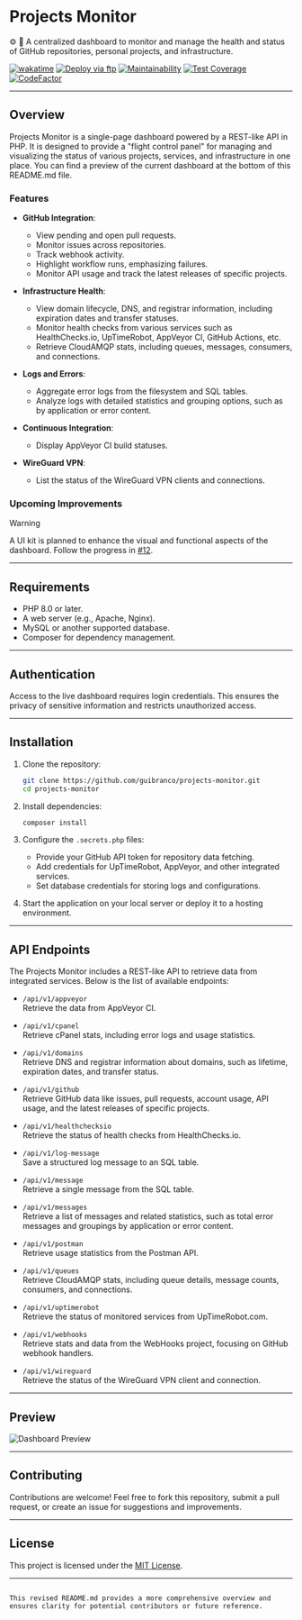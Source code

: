 # Projects Monitor

⚙️ 🔔 A centralized dashboard to monitor and manage the health and status of GitHub repositories, personal projects, and infrastructure.

[![wakatime](https://wakatime.com/badge/github/guibranco/projects-monitor.svg)](https://wakatime.com/badge/github/guibranco/projects-monitor)
[![Deploy via ftp](https://github.com/guibranco/Projects-Monitor/actions/workflows/deploy.yml/badge.svg)](https://github.com/guibranco/Projects-Monitor/actions/workflows/deploy.yml)
[![Maintainability](https://api.codeclimate.com/v1/badges/576a4ac11de09db48520/maintainability)](https://codeclimate.com/github/guibranco/projects-monitor/maintainability)
[![Test Coverage](https://api.codeclimate.com/v1/badges/576a4ac11de09db48520/test_coverage)](https://codeclimate.com/github/guibranco/projects-monitor/test_coverage)
[![CodeFactor](https://www.codefactor.io/repository/github/guibranco/projects-monitor/badge)](https://www.codefactor.io/repository/github/guibranco/projects-monitor)

---

## Overview

Projects Monitor is a single-page dashboard powered by a REST-like API in PHP. It is designed to provide a "flight control panel" for managing and visualizing the status of various projects, services, and infrastructure in one place. 
You can find a preview of the current dashboard at the bottom of this README.md file.

### Features

- **GitHub Integration**:
  - View pending and open pull requests.
  - Monitor issues across repositories.
  - Track webhook activity.
  - Highlight workflow runs, emphasizing failures.
  - Monitor API usage and track the latest releases of specific projects.

- **Infrastructure Health**:
  - View domain lifecycle, DNS, and registrar information, including expiration dates and transfer statuses.
  - Monitor health checks from various services such as HealthChecks.io, UpTimeRobot, AppVeyor CI, GitHub Actions, etc.
  - Retrieve CloudAMQP stats, including queues, messages, consumers, and connections.

- **Logs and Errors**:
  - Aggregate error logs from the filesystem and SQL tables.
  - Analyze logs with detailed statistics and grouping options, such as by application or error content.

- **Continuous Integration**:
  - Display AppVeyor CI build statuses.

- **WireGuard VPN**:
  - List the status of the WireGuard VPN clients and connections.

### Upcoming Improvements

> [!Warning]
> A UI kit is planned to enhance the visual and functional aspects of the dashboard. Follow the progress in [#12](https://github.com/guibranco/projects-monitor/issues/12).

---

## Requirements

- PHP 8.0 or later.
- A web server (e.g., Apache, Nginx).
- MySQL or another supported database.
- Composer for dependency management.

---

## Authentication

Access to the live dashboard requires login credentials. This ensures the privacy of sensitive information and restricts unauthorized access.

---

## Installation

1. Clone the repository:
   ```bash
   git clone https://github.com/guibranco/projects-monitor.git
   cd projects-monitor
   ```

2. Install dependencies:
   ```bash
   composer install
   ```

3. Configure the `.secrets.php` files:
   - Provide your GitHub API token for repository data fetching.
   - Add credentials for UpTimeRobot, AppVeyor, and other integrated services.
   - Set database credentials for storing logs and configurations.

4. Start the application on your local server or deploy it to a hosting environment.

---

## API Endpoints

The Projects Monitor includes a REST-like API to retrieve data from integrated services. Below is the list of available endpoints:

- `/api/v1/appveyor`  
  Retrieve the data from AppVeyor CI.

- `/api/v1/cpanel`  
  Retrieve cPanel stats, including error logs and usage statistics.

- `/api/v1/domains`  
  Retrieve DNS and registrar information about domains, such as lifetime, expiration dates, and transfer status.

- `/api/v1/github`  
  Retrieve GitHub data like issues, pull requests, account usage, API usage, and the latest releases of specific projects.

- `/api/v1/healthchecksio`  
  Retrieve the status of health checks from HealthChecks.io.

- `/api/v1/log-message`  
  Save a structured log message to an SQL table.

- `/api/v1/message`  
  Retrieve a single message from the SQL table.

- `/api/v1/messages`  
  Retrieve a list of messages and related statistics, such as total error messages and groupings by application or error content.

- `/api/v1/postman`  
  Retrieve usage statistics from the Postman API.

- `/api/v1/queues`  
  Retrieve CloudAMQP stats, including queue details, message counts, consumers, and connections.

- `/api/v1/uptimerobot`  
  Retrieve the status of monitored services from UpTimeRobot.com.

- `/api/v1/webhooks`  
  Retrieve stats and data from the WebHooks project, focusing on GitHub webhook handlers.

- `/api/v1/wireguard`  
  Retrieve the status of the WireGuard VPN client and connection.

---

## Preview

![Dashboard Preview](projects-monitor-dashboard.png)

---

## Contributing

Contributions are welcome! Feel free to fork this repository, submit a pull request, or create an issue for suggestions and improvements.

---

## License

This project is licensed under the [MIT License](LICENSE).

---
```

This revised README.md provides a more comprehensive overview and ensures clarity for potential contributors or future reference.

